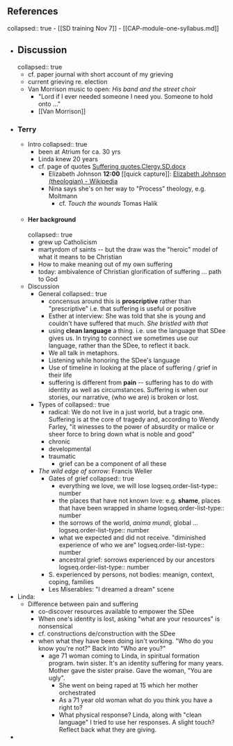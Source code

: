 ## References
collapsed:: true
	- [[SD training Nov 7]]
	- [[CAP-module-one-syllabus.md]]
- ## Discussion
  collapsed:: true
	- cf. paper journal with short account of my grieving
	- current grieving re. election
	- Van Morrison music to open: *His band and the street choir*
		- "Lord if I ever needed someone I need you. Someone to hold onto ..."
		- [[Van Morrison]]
- ### Terry
	- Intro
	  collapsed:: true
		- been at Atrium for ca. 30 yrs
		- Linda knew 20  years
		- cf. page of quotes [Suffering quotes.Clergy.SD.docx](../assets/Suffering_quotes.Clergy.SD_1731602931432_0.docx)
			- Elizabeth Johnson **12:00** [[quick capture]]:  [Elizabeth Johnson (theologian) - Wikipedia](https://en.wikipedia.org/wiki/Elizabeth_Johnson_(theologian))
			- Nina says she's on her way to "Process" theology, e.g. Moltmann
				- cf. *Touch the wounds* Tomas Halik
	- #### Her background
	  collapsed:: true
		- grew up Catholicism
		- martyrdom of saints -- but the draw was the "heroic" model of what it means to be Christian
		- How to make meaning out of my own suffering
		- today: ambivalence of Christian glorification of suffering ... path to God
	- Discussion
		- General
		  collapsed:: true
			- concensus around this is **proscriptive** rather than "prescriptive" i.e. that suffering is useful or positive
			- Esther at interview: She was told that she is young and couldn't have suffered that much. *She bristled with that*
			- using **clean language** a thing. i.e. use the language that SDee gives us. In trying to connect we sometimes use our language, rather than the SDee, to reflect it back.
			- We all talk in metaphors.
			- Listening while honoring the SDee's language
			- Use of timeline in looking at the place of suffering / grief in their life
			- suffering is different from **pain** -- suffering has to do with identity as well as circumstances. Suffering is when our stories, our narrative, (who we are) is broken or lost.
		- Types of
		  collapsed:: true
			- radical: We do not live in a just world, but a tragic one. Suffering is at the core of tragedy and, according to Wendy Farley, "it winesses to the power of absurdity or malice or sheer force to bring down what is noble and good"
			- chronic
			- developmental
			- traumatic
				- grief can be a component of all these
		- *The wild edge of sorrow*: Francis Weller
			- Gates of grief
			  collapsed:: true
				- everything we love, we will lose
				  logseq.order-list-type:: number
				- the places that have not known love: e.g. **shame**, places that have been wrapped in shame
				  logseq.order-list-type:: number
				- the sorrows of the world, *anima mundi*, global ...
				  logseq.order-list-type:: number
				- what we expected and did not receive. "diminished experience of who we are"
				  logseq.order-list-type:: number
				- ancestral grief: sorrows experienced by our ancestors
				  logseq.order-list-type:: number
			- S. experienced by persons, not bodies: meanign, context, coping, families
			- Les Miserables: "I dreamed a dream" scene
- Linda:
	- Difference between pain and suffering
		- co-discover resources available to empower the SDee
		- When one's identity is lost, asking "what are your resources" is nonsensical
		- cf. constructions de/construction with the SDee
		- when what they have been doing isn't working. "Who do you know you're not?"  Back into "Who are you?"
			- age 71 woman coming to Linda, in spiritual formation program. twin sister. It's an identity suffering for many years. Mother gave the sister praise. Gave the woman, "You are ugly".
				- She went on being raped at 15 which her mother orchestrated
				- As a 71 year old woman what do you think you have a right to?
				- What physical response? Linda, along with "clean language" I tried to use her responses. A slight touch? Reflect back what they are giving.
-